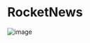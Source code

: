 <h1> RocketNews </h1

![image](https://user-images.githubusercontent.com/69200574/195168233-99273085-3489-4bb4-9007-d530a148ef0f.png)
